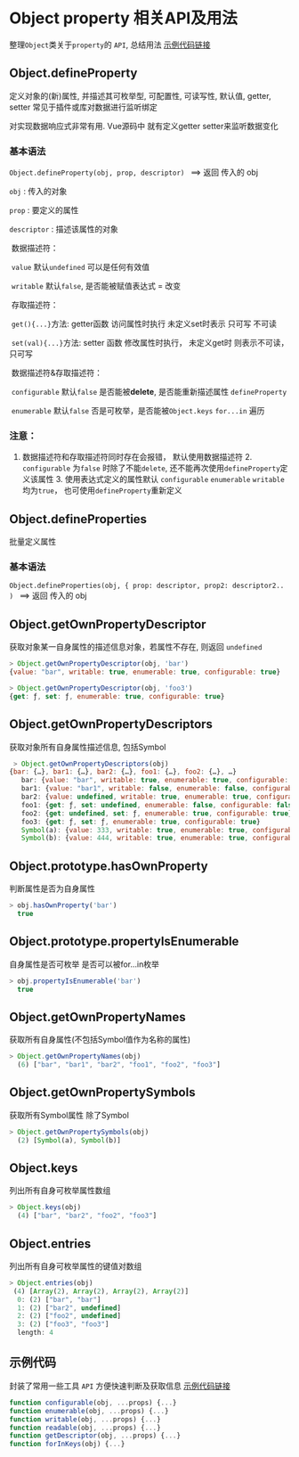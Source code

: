 

# Object property 相关API及用法
整理`Object`类关于`property`的 `API`, 总结用法
[示例代码链接](/src/js/property.js)

## Object.defineProperty

定义对象的(新)属性, 并描述其可枚举型, 可配置性, 可读写性, 默认值, getter, setter
常见于插件或库对数据进行监听绑定

对实现数据响应式非常有用. Vue源码中 就有定义getter setter来监听数据变化



### 基本语法

```Object.defineProperty(obj, prop, descriptor) ``` ==> 返回 传入的 obj

```obj``` : 传入的对象

```prop``` : 要定义的属性

```descriptor``` : 描述该属性的对象

​	数据描述符：

​		```value``` 默认```undefined``` 可以是任何有效值

​		```writable``` 默认```false```, 是否能被赋值表达式 = 改变

​	存取描述符：

​		```get(){...}```方法: getter函数 访问属性时执行 未定义set时表示 只可写 不可读

​		```set(val){...}```方法: setter 函数 修改属性时执行， 未定义get时 则表示不可读， 只可写

​	数据描述符&存取描述符：

​		```configurable``` 默认```false``` 是否能被**delete**, 是否能重新描述属性 ```defineProperty``` 

​    	```enumerable``` 默认```false``` 否是可枚举，是否能被```Object.keys``` ```for...in``` 遍历

### 注意：

  1. 数据描述符和存取描述符同时存在会报错， 默认使用数据描述符
	2. ```configurable``` 为```false``` 时除了不能```delete```, 还不能再次使用```defineProperty```定义该属性
 	3. 使用表达式定义的属性默认 ```configurable``` ```enumerable``` ```writable```均为```true```， 也可使用```defineProperty```重新定义



## Object.defineProperties ##

批量定义属性
### 基本语法
```Object.defineProperties(obj, { prop: descriptor, prop2: descriptor2.. ) ``` ==> 返回 传入的 obj



## Object.getOwnPropertyDescriptor ##

获取对象某一自身属性的描述信息对象，若属性不存在, 则返回 `undefined`

 ``` js
> Object.getOwnPropertyDescriptor(obj, 'bar')
{value: "bar", writable: true, enumerable: true, configurable: true}

> Object.getOwnPropertyDescriptor(obj, 'foo3')
{get: ƒ, set: ƒ, enumerable: true, configurable: true}
 ```



## Object.getOwnPropertyDescriptors ##

获取对象所有自身属性描述信息, 包括Symbol

 ``` js
  > Object.getOwnPropertyDescriptors(obj)
 {bar: {…}, bar1: {…}, bar2: {…}, foo1: {…}, foo2: {…}, …}
    bar: {value: "bar", writable: true, enumerable: true, configurable: true}
    bar1: {value: "bar1", writable: false, enumerable: false, configurable: false}
    bar2: {value: undefined, writable: true, enumerable: true, configurable: true}
    foo1: {get: ƒ, set: undefined, enumerable: false, configurable: false}
    foo2: {get: undefined, set: ƒ, enumerable: true, configurable: true}
    foo3: {get: ƒ, set: ƒ, enumerable: true, configurable: true}
    Symbol(a): {value: 333, writable: true, enumerable: true, configurable: true}
    Symbol(b): {value: 444, writable: true, enumerable: true, configurable: true}
 ```



 ## Object.prototype.hasOwnProperty ##

判断属性是否为自身属性
~~~js
> obj.hasOwnProperty('bar')
  true
~~~



## Object.prototype.propertyIsEnumerable

自身属性是否可枚举 是否可以被for...in枚举

```js
> obj.propertyIsEnumerable('bar')
  true
```



## Object.getOwnPropertyNames ##

获取所有自身属性(不包括Symbol值作为名称的属性)
~~~js
> Object.getOwnPropertyNames(obj)
  (6) ["bar", "bar1", "bar2", "foo1", "foo2", "foo3"]
~~~



## Object.getOwnPropertySymbols ##

获取所有Symbol属性 除了Symbol
~~~js
> Object.getOwnPropertySymbols(obj)
  (2) [Symbol(a), Symbol(b)]
~~~



## Object.keys ##

列出所有自身可枚举属性数组
~~~js
> Object.keys(obj) 
  (4) ["bar", "bar2", "foo2", "foo3"]
~~~



## Object.entries ##

列出所有自身可枚举属性的键值对数组
~~~js
> Object.entries(obj)
 (4) [Array(2), Array(2), Array(2), Array(2)]
  0: (2) ["bar", "bar"]
  1: (2) ["bar2", undefined]
  2: (2) ["foo2", undefined]
  3: (2) ["foo3", "foo3"]
  length: 4
~~~



## 示例代码 ##

封装了常用一些工具 `API` 方便快速判断及获取信息 [示例代码链接](/src/js/property.js)
~~~js
function configurable(obj, ...props) {...}
function enumerable(obj, ...props) {...}
function writable(obj, ...props) {...}
function readable(obj, ...props) {...}
function getDescriptor(obj, ...props) {...}
function forInKeys(obj) {...}
~~~


